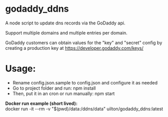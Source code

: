 # godaddy_ddns
A node script to update dns records via the GoDaddy api.

Support multiple domains and multiple entries per domain.

GoDaddy customers can obtain values for the "key" and "secret" config by creating a production key at https://developer.godaddy.com/keys/

# Usage:
- Rename config.json.sample to config.json and configure it as needed
- Go to project folder and run: npm install
- Then, put it in an cron or run manually: npm start

**Docker run example (short lived):**  
docker run -it --rm -v "$(pwd)/data:/ddns/data" uilton/godaddy_ddns:latest